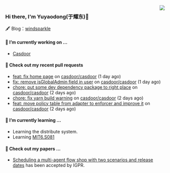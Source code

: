 <img align="right" src="https://github-readme-stats.vercel.app/api?username=leo220yuyaodog&show_icons=true&icon_color=805AD5&text_color=718096&bg_color=ffffff&hide_title=true" />

### Hi there, I'm Yuyaodong(于耀东)👋
🖋 Blog：[windsparkle](https://blog.windsparkle.top)
#### 🔭 I’m currently working on ...
- [Casdoor](https://github.com/casdoor)

#### 🔨 Check out my recent pull requests

- [feat: fix home page](https://github.com/casdoor/casdoor/pull/2236) on [casdoor/casdoor](https://github.com/casdoor/casdoor) (1 day ago)
- [fix: remove isGlobalAdmin field in user](https://github.com/casdoor/casdoor/pull/2235) on [casdoor/casdoor](https://github.com/casdoor/casdoor) (1 day ago)
- [chore: put some dev dependency package to right place](https://github.com/casdoor/casdoor/pull/2232) on [casdoor/casdoor](https://github.com/casdoor/casdoor) (2 days ago)
- [chore: fix yarn build warning](https://github.com/casdoor/casdoor/pull/2231) on [casdoor/casdoor](https://github.com/casdoor/casdoor) (2 days ago)
- [feat: move policy table from adapter to enforcer and improve it](https://github.com/casdoor/casdoor/pull/2228) on [casdoor/casdoor](https://github.com/casdoor/casdoor) (2 days ago)

#### 🌱 I’m currently learning ...
- Learning the distribute system.
- Learning [MIT6.S081](https://pdos.csail.mit.edu/6.828/2021/schedule.html)

#### 📜 Check out my papers ...
- [Scheduling a multi-agent flow shop with two scenarios and release dates](https://www.tandfonline.com/doi/full/10.1080/00207543.2023.2188646) has been accepted by IGPR.

